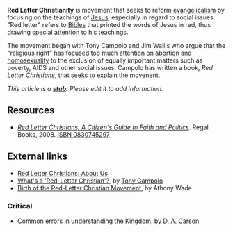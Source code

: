 **Red Letter Christianity** is movement that seeks to reform
[evangelicalism](Evangelicalism "Evangelicalism") by focusing on
the teachings of [Jesus](Jesus "Jesus"), especially in regard to
social issues. "Red letter" refers to [Bibles](Bible "Bible") that
printed the words of Jesus in red, thus drawing special attention
to his teachings.

The movement began with Tony Campolo and Jim Wallis who argue that
the "religious right" has focused too much attention on
[abortion](Abortion "Abortion") and
[homosexuality](Homosexuality "Homosexuality") to the exclusion of
equally important matters such as poverty, AIDS and other social
issues. Campolo has written a book, *Red Letter Christians*, that
seeks to explain the movenent.

*This article is a **[stub](http://www.theopedia.com/Category:Theopedia_stubs "Category:Theopedia stubs")**. Please edit it to add information.*
## Resources

-   *[Red Letter Christians, A Citizen's Guide to Faith and Politics](http://www.amazon.com/gp/reader/0830745297/ref=sib_dp_pt#reader-link)*.
    Regal Books, 2008.
    [ISBN 0830745297](http://www.theopedia.com/Special:BookSources/0830745297)

## External links

-   [Red Letter Christians: About Us](http://www.sojo.net/index.cfm?action=about_us.redletterchristians)
-   [What's a 'Red-Letter Christian'?](http://www.beliefnet.com/story/185/story_18562_1.html),
    by
    [Tony Campolo](index.php?title=Tony_Campolo&action=edit&redlink=1 "Tony Campolo (page does not exist)")
-   [Birth of the Red-Letter Christian Movement](http://www.opednews.com/articles/opedne_anthony__060115_birth_of_the_red_let.htm),
    by Athony Wade

### Critical

-   [Common errors in understanding the Kingdom](http://www.e-n.org.uk/p-4197-Common-errors-in-understanding-the-Kingdom.htm),
    by [D. A. Carson](D._A._Carson "D. A. Carson")



